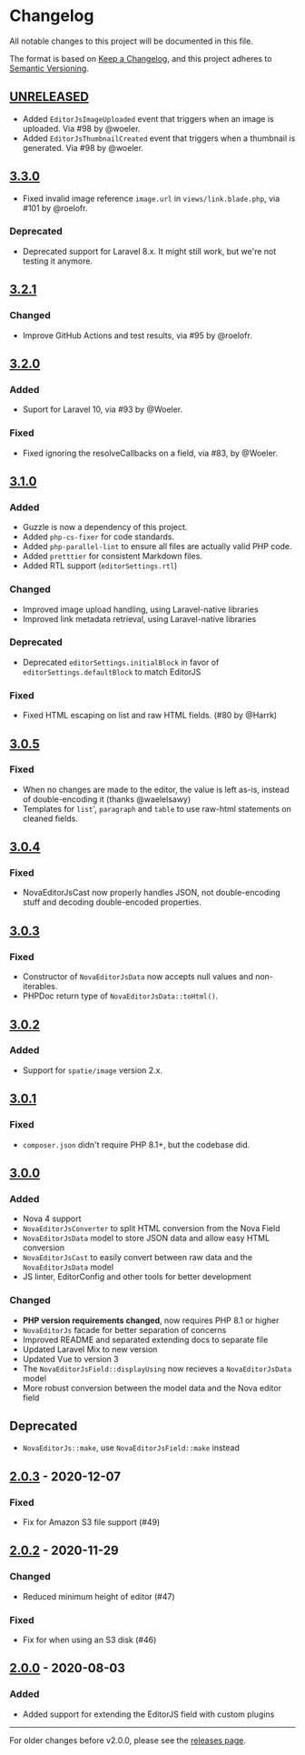# Changelog

All notable changes to this project will be documented in this file.

The format is based on [Keep a Changelog](https://keepachangelog.com/en/1.0.0/),
and this project adheres to [Semantic Versioning](https://semver.org/spec/v2.0.0.html).

## [UNRELEASED]

- Added `EditorJsImageUploaded` event that triggers when an image is uploaded. Via #98 by @woeler.
- Added `EditorJsThumbnailCreated` event that triggers when a thumbnail is generated. Via #98 by @woeler.

## [3.3.0]

- Fixed invalid image reference `image.url` in `views/link.blade.php`, via #101 by @roelofr.

### Deprecated

- Deprecated support for Laravel 8.x. It might still work, but we're not testing it anymore.

## [3.2.1]

### Changed

- Improve GitHub Actions and test results, via #95 by @roelofr.

## [3.2.0]

### Added

- Suport for Laravel 10, via #93 by @Woeler.

### Fixed

- Fixed ignoring the resolveCallbacks on a field, via #83, by @Woeler.

## [3.1.0]

### Added

- Guzzle is now a dependency of this project.
- Added `php-cs-fixer` for code standards.
- Added `php-parallel-lint` to ensure all files are actually valid PHP code.
- Added `pretttier` for consistent Markdown files.
- Added RTL support (`editorSettings.rtl`)

### Changed

- Improved image upload handling, using Laravel-native libraries
- Improved link metadata retrieval, using Laravel-native libraries

### Deprecated

- Deprecated `editorSettings.initialBlock` in favor of `editorSettings.defaultBlock` to match EditorJS

### Fixed

- Fixed HTML escaping on list and raw HTML fields. (#80 by @Harrk)

## [3.0.5]

### Fixed

- When no changes are made to the editor, the value is left as-is, instead of double-encoding it (thanks @waelelsawy)
- Templates for `list`', `paragraph` and `table` to use raw-html statements on cleaned fields.

## [3.0.4]

### Fixed

- NovaEditorJsCast now properly handles JSON, not double-encoding stuff and decoding double-encoded properties.

## [3.0.3]

### Fixed

- Constructor of `NovaEditorJsData` now accepts null values and non-iterables.
- PHPDoc return type of `NovaEditorJsData::toHtml()`.

## [3.0.2]

### Added

- Support for `spatie/image` version 2.x.

## [3.0.1]

### Fixed

- `composer.json` didn't require PHP 8.1+, but the codebase did.

## [3.0.0]

### Added

- Nova 4 support
- `NovaEditorJsConverter` to split HTML conversion from the Nova Field
- `NovaEditorJsData` model to store JSON data and allow easy HTML conversion
- `NovaEditorJsCast` to easily convert between raw data and the `NovaEditorJsData` model
- JS linter, EditorConfig and other tools for better development

### Changed

- **PHP version requirements changed**, now requires PHP 8.1 or higher
- `NovaEditorJs` facade for better separation of concerns
- Improved README and separated extending docs to separate file
- Updated Laravel Mix to new version
- Updated Vue to version 3
- The `NovaEditorJsField::displayUsing` now recieves a `NovaEditorJsData` model
- More robust conversion between the model data and the Nova editor field

## Deprecated

- `NovaEditorJs::make`, use `NovaEditorJsField::make` instead

## [2.0.3] - 2020-12-07

### Fixed

- Fix for Amazon S3 file support (#49)

## [2.0.2] - 2020-11-29

### Changed

- Reduced minimum height of editor (#47)

### Fixed

- Fix for when using an S3 disk (#46)

## [2.0.0] - 2020-08-03

### Added

- Added support for extending the EditorJS field with custom plugins

---

For older changes before v2.0.0, please see the [releases page](https://github.com/advoor/nova-editor-js/releases).

[unreleased]: https://github.com/advoor/nova-editor-js/compare/v3.3.0..master
[3.3.0]: https://github.com/advoor/nova-editor-js/releases/v3.3.0
[3.2.1]: https://github.com/advoor/nova-editor-js/releases/v3.2.1
[3.2.0]: https://github.com/advoor/nova-editor-js/releases/v3.2.0
[3.1.0]: https://github.com/advoor/nova-editor-js/releases/v3.1.0
[3.0.5]: https://github.com/advoor/nova-editor-js/releases/v3.0.5
[3.0.4]: https://github.com/advoor/nova-editor-js/releases/v3.0.4
[3.0.3]: https://github.com/advoor/nova-editor-js/releases/v3.0.3
[3.0.2]: https://github.com/advoor/nova-editor-js/releases/v3.0.2
[3.0.1]: https://github.com/advoor/nova-editor-js/releases/v3.0.1
[3.0.0]: https://github.com/advoor/nova-editor-js/releases/v3.0.0
[2.0.3]: https://github.com/advoor/nova-editor-js/releases/v2.0.3
[2.0.2]: https://github.com/advoor/nova-editor-js/releases/v2.0.2
[2.0.0]: https://github.com/advoor/nova-editor-js/releases/v2.0.0
